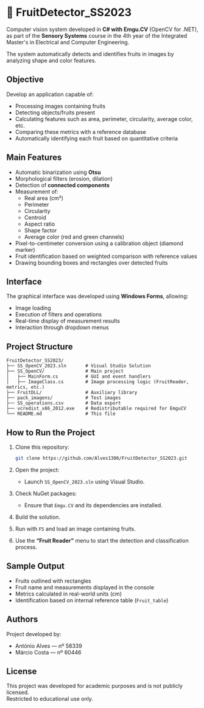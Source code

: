 # 🍎 FruitDetector_SS2023

Computer vision system developed in **C# with Emgu.CV** (OpenCV for .NET), as part of the **Sensory Systems** course in the 4th year of the Integrated Master's in Electrical and Computer Engineering.

The system automatically detects and identifies fruits in images by analyzing shape and color features.

## Objective

Develop an application capable of:

- Processing images containing fruits  
- Detecting objects/fruits present  
- Calculating features such as area, perimeter, circularity, average color, etc.  
- Comparing these metrics with a reference database  
- Automatically identifying each fruit based on quantitative criteria  

## Main Features

- Automatic binarization using **Otsu**
- Morphological filters (erosion, dilation)
- Detection of **connected components**
- Measurement of:
  - Real area (cm²)
  - Perimeter
  - Circularity
  - Centroid
  - Aspect ratio
  - Shape factor
  - Average color (red and green channels)
- Pixel-to-centimeter conversion using a calibration object (diamond marker)
- Fruit identification based on weighted comparison with reference values
- Drawing bounding boxes and rectangles over detected fruits

## Interface

The graphical interface was developed using **Windows Forms**, allowing:

- Image loading  
- Execution of filters and operations  
- Real-time display of measurement results  
- Interaction through dropdown menus  

## Project Structure

```
FruitDetector_SS2023/
├── SS_OpenCV_2023.sln       # Visual Studio Solution
├── SS_OpenCV/               # Main project
│   ├── MainForm.cs          # GUI and event handlers
│   ├── ImageClass.cs        # Image processing logic (FruitReader, metrics, etc.)
├── FruitDLL/                # Auxiliary library
├── pack_imagens/            # Test images
├── SS_operations.csv        # Data export
├── vcredist_x86_2012.exe    # Redistributable required for EmguCV
└── README.md                # This file
```

## How to Run the Project

1. Clone this repository:
   ```bash
   git clone https://github.com/Alves1306/FruitDetector_SS2023.git
   ```

2. Open the project:
   - Launch `SS_OpenCV_2023.sln` using Visual Studio.

3. Check NuGet packages:
   - Ensure that `Emgu.CV` and its dependencies are installed.

4. Build the solution.

5. Run with `F5` and load an image containing fruits.

6. Use the **“Fruit Reader”** menu to start the detection and classification process.

## Sample Output

- Fruits outlined with rectangles  
- Fruit name and measurements displayed in the console  
- Metrics calculated in real-world units (cm)  
- Identification based on internal reference table (`Fruit_table`)  

## Authors

Project developed by:

- António Alves — nº 58339  
- Márcio Costa — nº 60446  

## License

This project was developed for academic purposes and is not publicly licensed.  
Restricted to educational use only.
